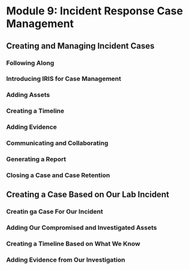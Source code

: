 # Module 9: Incident Response Case Management

## Creating and Managing Incident Cases

### Following Along



### Introducing IRIS for Case Management



### Adding Assets



### Creating a Timeline



### Adding Evidence



### Communicating and Collaborating



### Generating a Report



### Closing a Case and Case Retention



## Creating a Case Based on Our Lab Incident

### Creatin ga Case For Our Incident



### Adding Our Compromised and Investigated Assets



### Creating a Timeline Based on What We Know



### Adding Evidence from Our Investigation

